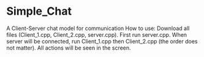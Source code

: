 # Simple_Chat
A Client-Server chat model for communication
How to use:
  Download all files (Client_1.cpp, Client_2.cpp, server.cpp).
  First run server.cpp.
  When server will be connected, run Client_1.cpp then Client_2.cpp (the order does not matter).
  All actions will be seen in the screen.
  
